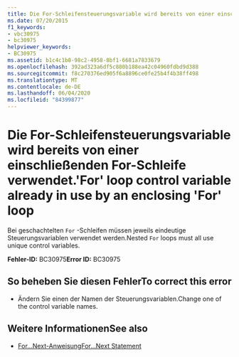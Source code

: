 ```yaml
---
title: Die For-Schleifensteuerungsvariable wird bereits von einer einschließenden For-Schleife verwendet.
ms.date: 07/20/2015
f1_keywords:
- vbc30975
- bc30975
helpviewer_keywords:
- BC30975
ms.assetid: b1c4c1b8-98c2-4958-8bf1-6681a7833679
ms.openlocfilehash: 392ad323a6df5c880b188ea42c04960fdbd9d388
ms.sourcegitcommit: f8c270376ed905f6a8896ce0fe25b4f4b38ff498
ms.translationtype: MT
ms.contentlocale: de-DE
ms.lasthandoff: 06/04/2020
ms.locfileid: "84399877"
---
```

# <a name="for-loop-control-variable-already-in-use-by-an-enclosing-for-loop"></a><span data-ttu-id="48986-102">Die For-Schleifensteuerungsvariable wird bereits von einer einschließenden For-Schleife verwendet.</span><span class="sxs-lookup"><span data-stu-id="48986-102">'For' loop control variable already in use by an enclosing 'For' loop</span></span>
<span data-ttu-id="48986-103">Bei geschachtelten `For` -Schleifen müssen jeweils eindeutige Steuerungsvariablen verwendet werden.</span><span class="sxs-lookup"><span data-stu-id="48986-103">Nested `For` loops must all use unique control variables.</span></span>  
  
 <span data-ttu-id="48986-104">**Fehler-ID:** BC30975</span><span class="sxs-lookup"><span data-stu-id="48986-104">**Error ID:** BC30975</span></span>  
  
## <a name="to-correct-this-error"></a><span data-ttu-id="48986-105">So beheben Sie diesen Fehler</span><span class="sxs-lookup"><span data-stu-id="48986-105">To correct this error</span></span>  
  
- <span data-ttu-id="48986-106">Ändern Sie einen der Namen der Steuerungsvariablen.</span><span class="sxs-lookup"><span data-stu-id="48986-106">Change one of the control variable names.</span></span>  
  
## <a name="see-also"></a><span data-ttu-id="48986-107">Weitere Informationen</span><span class="sxs-lookup"><span data-stu-id="48986-107">See also</span></span>

- [<span data-ttu-id="48986-108">For...Next-Anweisung</span><span class="sxs-lookup"><span data-stu-id="48986-108">For...Next Statement</span></span>](../language-reference/statements/for-next-statement.md)
